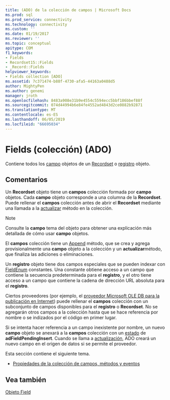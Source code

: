 ```yaml
---
title: (ADO) de la colección de campos | Microsoft Docs
ms.prod: sql
ms.prod_service: connectivity
ms.technology: connectivity
ms.custom: ''
ms.date: 01/19/2017
ms.reviewer: ''
ms.topic: conceptual
apitype: COM
f1_keywords:
- Fields
- Recordset15::Fields
- _Record::Fields
helpviewer_keywords:
- Fields collection [ADO]
ms.assetid: 7c371474-b88f-4730-afa5-44163a0488d5
author: MightyPen
ms.author: genemi
manager: jroth
ms.openlocfilehash: 8483a908e31b9e4554c5594ecc5bbf186bbef88f
ms.sourcegitcommit: 074d44994b6e84fe4552ad4843d2ce0882b92871
ms.translationtype: MT
ms.contentlocale: es-ES
ms.lasthandoff: 06/05/2019
ms.locfileid: "66695034"
---
```

# <a name="fields-collection-ado"></a>Fields (colección) (ADO)
Contiene todos los [campo](../../../ado/reference/ado-api/field-object.md) objetos de un [Recordset](../../../ado/reference/ado-api/recordset-object-ado.md) o [registro](../../../ado/reference/ado-api/record-object-ado.md) objeto.  
  
## <a name="remarks"></a>Comentarios  
 Un **Recordset** objeto tiene un **campos** colección formada por **campo** objetos. Cada **campo** objeto corresponde a una columna de la **Recordset**. Puede rellenar el **campos** colección antes de abrir el **Recordset** mediante una llamada a la [actualizar](../../../ado/reference/ado-api/refresh-method-ado.md) método en la colección.  
  
> [!NOTE]
>  Consulte la **campo** tema del objeto para obtener una explicación más detallada de cómo usar **campo** objetos.  
  
 El **campos** colección tiene un [Append](../../../ado/reference/ado-api/append-method-ado.md) método, que se crea y agrega provisionalmente una **campo** objeto a la colección y un **actualizar**método, que finaliza las adiciones o eliminaciones.  
  
 Un **registro** objeto tiene dos campos especiales que se pueden indexar con [FieldEnum](../../../ado/reference/ado-api/fieldenum.md) constantes. Una constante obtiene acceso a un campo que contiene la secuencia predeterminada para el **registro**, y el otro tiene acceso a un campo que contiene la cadena de dirección URL absoluta para el **registro**.  
  
 Ciertos proveedores (por ejemplo, el [proveedor Microsoft OLE DB para la publicación en Internet](../../../ado/guide/appendixes/microsoft-ole-db-provider-for-internet-publishing.md)) puede rellenar el **campos** colección con un subconjunto de campos disponibles para el **registro** o **Recordset**. No se agregarán otros campos a la colección hasta que se hace referencia por nombre o se indizados por el código en primer lugar.  
  
 Si se intenta hacer referencia a un campo inexistente por nombre, un nuevo **campo** objeto se anexará a la **campos** colección con un [estado](../../../ado/reference/ado-api/status-property-ado-field.md) de  **adFieldPendingInsert**. Cuando se llama a [actualización](../../../ado/reference/ado-api/update-method.md), ADO creará un nuevo campo en el origen de datos si se permite el proveedor.  
  
 Esta sección contiene el siguiente tema.  
  
-   [Propiedades de la colección de campos, métodos y eventos](../../../ado/reference/ado-api/fields-collection-properties-methods-and-events.md)  
  
## <a name="see-also"></a>Vea también  
 [Objeto Field](../../../ado/reference/ado-api/field-object.md)
